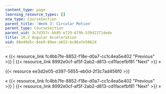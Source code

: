 ```yaml
---
content_type: page
learning_resource_types: []
ocw_type: CourseSection
parent_title: 'Week 3: Circular Motion'
parent_type: CourseSection
parent_uid: 3c7d357c-bb95-e729-679b-539d23714ede
title: 10.2 Angular Acceleration
uid: 08e40d5c-6ee9-89ee-a653-bc06afe5862d
---
```


« {{< resource_link fc4bb7fe-8852-f18e-d0a7-cc1c4ea5e402 "Previous" >}} | {{< resource_link 8992e0cf-af5f-2ab2-d813-cd1facefbf81 "Next" >}} »

{{< resource ee3d2e05-d397-5655-eb0d-2f3c7ad456f0 >}}

« {{< resource_link fc4bb7fe-8852-f18e-d0a7-cc1c4ea5e402 "Previous" >}} | {{< resource_link 8992e0cf-af5f-2ab2-d813-cd1facefbf81 "Next" >}} »